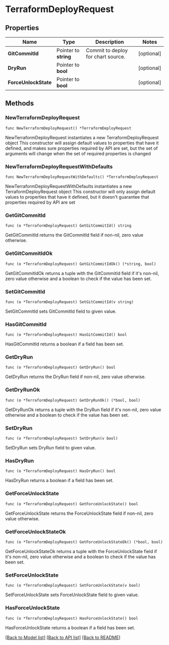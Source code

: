 # TerraformDeployRequest

## Properties

Name | Type | Description | Notes
------------ | ------------- | ------------- | -------------
**GitCommitId** | Pointer to **string** | Commit to deploy for chart source.  | [optional] 
**DryRun** | Pointer to **bool** |  | [optional] 
**ForceUnlockState** | Pointer to **bool** |  | [optional] 

## Methods

### NewTerraformDeployRequest

`func NewTerraformDeployRequest() *TerraformDeployRequest`

NewTerraformDeployRequest instantiates a new TerraformDeployRequest object
This constructor will assign default values to properties that have it defined,
and makes sure properties required by API are set, but the set of arguments
will change when the set of required properties is changed

### NewTerraformDeployRequestWithDefaults

`func NewTerraformDeployRequestWithDefaults() *TerraformDeployRequest`

NewTerraformDeployRequestWithDefaults instantiates a new TerraformDeployRequest object
This constructor will only assign default values to properties that have it defined,
but it doesn't guarantee that properties required by API are set

### GetGitCommitId

`func (o *TerraformDeployRequest) GetGitCommitId() string`

GetGitCommitId returns the GitCommitId field if non-nil, zero value otherwise.

### GetGitCommitIdOk

`func (o *TerraformDeployRequest) GetGitCommitIdOk() (*string, bool)`

GetGitCommitIdOk returns a tuple with the GitCommitId field if it's non-nil, zero value otherwise
and a boolean to check if the value has been set.

### SetGitCommitId

`func (o *TerraformDeployRequest) SetGitCommitId(v string)`

SetGitCommitId sets GitCommitId field to given value.

### HasGitCommitId

`func (o *TerraformDeployRequest) HasGitCommitId() bool`

HasGitCommitId returns a boolean if a field has been set.

### GetDryRun

`func (o *TerraformDeployRequest) GetDryRun() bool`

GetDryRun returns the DryRun field if non-nil, zero value otherwise.

### GetDryRunOk

`func (o *TerraformDeployRequest) GetDryRunOk() (*bool, bool)`

GetDryRunOk returns a tuple with the DryRun field if it's non-nil, zero value otherwise
and a boolean to check if the value has been set.

### SetDryRun

`func (o *TerraformDeployRequest) SetDryRun(v bool)`

SetDryRun sets DryRun field to given value.

### HasDryRun

`func (o *TerraformDeployRequest) HasDryRun() bool`

HasDryRun returns a boolean if a field has been set.

### GetForceUnlockState

`func (o *TerraformDeployRequest) GetForceUnlockState() bool`

GetForceUnlockState returns the ForceUnlockState field if non-nil, zero value otherwise.

### GetForceUnlockStateOk

`func (o *TerraformDeployRequest) GetForceUnlockStateOk() (*bool, bool)`

GetForceUnlockStateOk returns a tuple with the ForceUnlockState field if it's non-nil, zero value otherwise
and a boolean to check if the value has been set.

### SetForceUnlockState

`func (o *TerraformDeployRequest) SetForceUnlockState(v bool)`

SetForceUnlockState sets ForceUnlockState field to given value.

### HasForceUnlockState

`func (o *TerraformDeployRequest) HasForceUnlockState() bool`

HasForceUnlockState returns a boolean if a field has been set.


[[Back to Model list]](../README.md#documentation-for-models) [[Back to API list]](../README.md#documentation-for-api-endpoints) [[Back to README]](../README.md)


